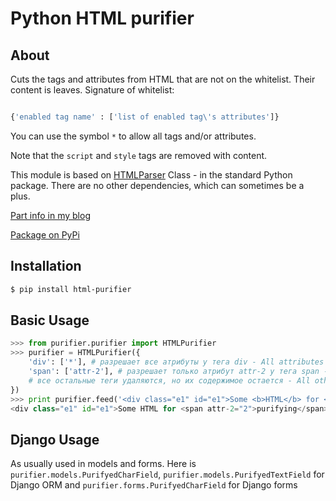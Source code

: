 Python HTML purifier
====================

About
-----

Cuts the tags and attributes from HTML that are not on the whitelist. 
Their content is leaves. Signature of whitelist:
```python

{'enabled tag name' : ['list of enabled tag\'s attributes']}

```
You can use the symbol ``*`` to allow all tags and/or attributes.

Note that the ``script`` and ``style`` tags are removed with content.

This module is based on 
[HTMLParser](http://docs.python.org/2/library/htmlparser.html) 
Class - in the standard Python package. 
There are no other dependencies, which can sometimes be a plus.

[Part info in my blog](http://pixxxxxel.blogspot.ru/2013/07/html-purifier-python.html)

[Package on PyPi](https://pypi.python.org/pypi/html-purifier/)

Installation
------------

```bash
$ pip install html-purifier
```

Basic Usage
-----------
```python
>>> from purifier.purifier import HTMLPurifier
>>> purifier = HTMLPurifier({
    'div': ['*'], # разрешает все атрибуты у тега div - All attributes are allowed for div
    'span': ['attr-2'], # разрешает только атрибут attr-2 у тега span - Only "attr-2" attribute is allowed for span elements
    # все остальные теги удаляются, но их содержимое остается - All other tags and attributes are removed but their content is kept
})
>>> print purifier.feed('<div class="e1" id="e1">Some <b>HTML</b> for <span attr-1="1" attr-2="2">purifying</span></div>')
<div class="e1" id="e1">Some HTML for <span attr-2="2">purifying</span></div>
```

Django Usage
------------

As  usually used in models and forms.
Here is `purifier.models.PurifyedCharField`, `purifier.models.PurifyedTextField`
for Django ORM and `purifier.forms.PurifyedCharField` for Django forms
